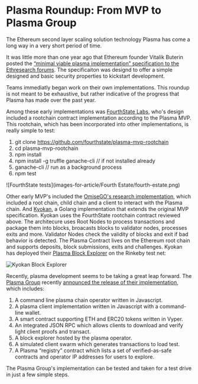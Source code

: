 # Plasma Roundup: From MVP to Plasma Group

The Ethereum second layer scaling solution technology Plasma has come a long way in a very short period of time.

It was little more than one year ago that Ethereum founder Vitalik Buterin posted the [“minimal viable plasma implementation” specification to the Ethresearch forums](https://ethresear.ch/t/minimal-viable-plasma/426). The specificaiton was designd to offer a simple designed and basic security properties to kickstart development.

Teams immediatly began work on their own implementations. This roundup is not meant to be exhaustive, but rather indicative of the progress that Plasma has made over the past year.

Among these early implementations was [FourthState Labs](https://github.com/FourthState/plasma-mvp-rootchain), who's design included a rootchain contract implementation according to the Plasma MVP. This rootchain, which has been incorporated into other implementations, is really simple to test:

1. git clone https://github.com/fourthstate/plasma-mvp-rootchain
2. cd plasma-mvp-rootchain
3. npm install
4. npm install -g truffle ganache-cli // if not installed already
5. ganache-cli // run as a background process
6. npm test

![FourthState tests](images-for-article/Fourth Estate/fourth-estate.png)

Other early MVP's included the [OmiseGO's research implementation](https://github.com/omisego/plasma-mvp), which included a root chain, child chain and a client to interact with the Plasma chain. And [Kyokan](https://github.com/kyokan/plasma), a Golang implementation that extends the original MVP specification. Kyokan uses the FourthState rootchain contract reviewed above. The architecure uses Root Nodes to process transactions and package them into blocks, broacasts blocks to validator nodes, processes exits and more. Validator Nodes check the validity of blocks and exit if bad behavior is detected. The Plasma Contract lives on the Ethereum root chain and supports deposits, block submissions, exits and challenges. Kyokan has deployed their [Plasma Block Explorer](https://explorer.kyokan.io/) on the Rinkeby test net:

![Kyokan Block Explorer](https://explorer.kyokan.io/)

Recently, plasma development seems to be taking a great leap forward. The [Plasma Group](https://plasma.group/) recently [announced the release of their implementation](https://medium.com/plasma-group/plasma-spec-9d98d0f2fccf), which includes:

1. A command line plasma chain operator written in Javascript.
2. A plasma client implementation written in Javascript with a command-line wallet.
3. A smart contract supporting ETH and ERC20 tokens written in Vyper.
4. An integrated JSON RPC which allows clients to download and verify light client proofs and transact.
5. A block explorer hosted by the plasma operator.
6. A simulated client swarm which generates transactions to load test.
7. A Plasma “registry” contract which lists a set of verified-as-safe contracts and operator IP addresses for users to explore.

The Plasma Group's implementation can be tested and taken for a test drive in just a few simple steps.
